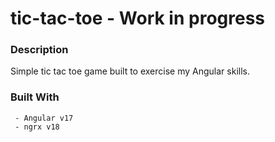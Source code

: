 # tic-tac-toe - Work in progress




### Description
Simple tic tac toe game built to exercise my Angular skills. 




### Built With
     - Angular v17
     - ngrx v18